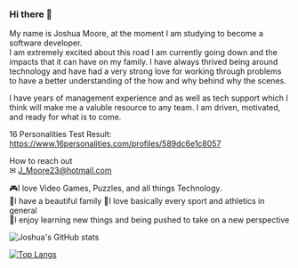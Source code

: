 ### Hi there 👋
My name is Joshua Moore, at the moment I am studying to become a software developer.<br>
I am extremely excited about this road I am currently going down and the impacts that it can have on my family.
I have always thrived being around technology and have had a very strong love for working through problems to have
a better understanding of the how and why behind why the scenes. 

I have years of management experience and as well as tech support which I think will make me a valuble resource 
to any team. I am driven, motivated, and ready for what is to come. 


16 Personalities Test Result: https://www.16personalities.com/profiles/589dc6e1c8057

How to reach out <br>
✉ J_Moore23@hotmail.com

🎮I love Video Games, Puzzles, and all things Technology. <br>
💙I have a beautiful family
🏈I love basically every sport and athletics in general <br>
📖I enjoy learning new things and being pushed to take on a new perspective


![Joshua's GitHub stats](https://github-readme-stats.vercel.app/api?username=JoshuaSMoore&theme=dark&show_icons=true) <br>

[![Top Langs](https://github-readme-stats.vercel.app/api/top-langs/?username=JoshuaSMoore&layout=compact&theme=dark&show_icons=true)](https://github.com/anuraghazra/github-readme-stats)



<!--
**JoshuaSMoore/JoshuaSMoore** is a ✨ _special_ ✨ repository because its `README.md` (this file) appears on your GitHub profile.

Here are some ideas to get you started:

- 🔭 I’m currently working on ...
- 🌱 I’m currently learning ...
- 👯 I’m looking to collaborate on ...
- 🤔 I’m looking for help with ...
- 💬 Ask me about ...
- 📫 How to reach me: ...
- 😄 Pronouns: ...
- ⚡ Fun fact: ...
-->
